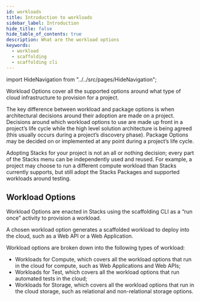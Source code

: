 ```yaml
---
id: workloads
title: Introduction to workloads
sidebar_label: Introduction
hide_title: false
hide_table_of_contents: true
description: What are the workload options
keywords:
  - workload
  - scaffolding
  - scaffolding cli
---
```


import HideNavigation  from "../../src/pages/HideNavigation";

Workload Options cover all the supported options around what type of cloud infrastructure to provision for a project.

The key difference between workload and package options is when architectural decisions around their adoption are made on a project. Decisions around which workload options to use are made up front in a project’s life cycle while the high level solution architecture is being agreed (this usually occurs during a project’s discovery phase). Package Options may be decided on or implemented at any point during a project’s life cycle.

Adopting Stacks for your project is not an all or nothing decision; every part of the Stacks menu can be independently used and reused. For example, a project may choose to run a different compute workload than Stacks currently supports, but still adopt the Stacks Packages and supported workloads around testing.

## Workload Options

Workload Options are enacted in Stacks using the scaffolding CLI as a “run once” activity to provision a workload.

A chosen workload option generates a scaffolded workload to deploy into the cloud, such as a Web API or a Web Application.

Workload options are broken down into the following types of workload:

* Workloads for Compute, which covers all the workload options that run in the cloud for compute, such as Web Applications and Web APIs;
* Workloads for Test, which covers all the workload options that run automated tests in the cloud;
* Workloads for Storage, which covers all the workload options that run in the cloud storage, such as relational and non-relational storage options.

<HideNavigation next />
<HideNavigation prev />
